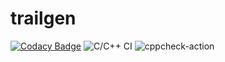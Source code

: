 # trailgen

[![Codacy Badge](https://api.codacy.com/project/badge/Grade/c50134ca34f14b879de4ecfbd913c200)](https://app.codacy.com/manual/krishnalalasa.k/trailgen?utm_source=github.com&utm_medium=referral&utm_content=stepin104594/trailgen&utm_campaign=Badge_Grade_Dashboard)
![C/C++ CI](https://github.com/stepin104594/trailgen/workflows/C/C++%20CI/badge.svg)
![cppcheck-action](https://github.com/stepin104594/trailgen/workflows/cppcheck-action/badge.svg)
